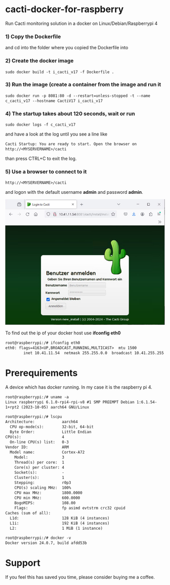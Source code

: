 # cacti-docker-for-raspberry
Run Cacti monitoring solution in a docker on Linux/Debian/Raspberrypi 4
### 1) Copy the Dockerfile 
and cd into the folder where you copied the Dockerfile into

### 2) Create the docker image
```
sudo docker build -t i_cacti_v17 -f Dockerfile .
```

### 3) Run the image (create a container from the image and run it
```
sudo docker run -p 8081:80 -d --restart=unless-stopped -t --name c_cacti_v17 --hostname CactiV17 i_cacti_v17
```

### 4) The startup takes about 120 seconds, wait or run
```
sudo docker logs -f c_cacti_v17
```
and have a look at the log until you see a line like
```
Cacti Startup: You are ready to start. Open the browser on http://<MYSERVERNAME>/cacti
```
than press CTRL+C to exit the log.

### 5) Use a browser to connect to it
```
http://<MYSERVERNAME>/cacti
```
and logon with the default username **admin** and password **admin**.

![Browser Startup](https://github.com/MartinGillmann/cacti-docker-for-raspberry/blob/361c60a1887bb2b7c44f76e456d4397a1c81cb08/Images/Cacti_startup.jpg)

To find out the ip of your docker host use **ifconfig eth0**
```
root@raspberrypi:/# ifconfig eth0
eth0: flags=4163<UP,BROADCAST,RUNNING,MULTICAST>  mtu 1500
        inet 10.41.11.54  netmask 255.255.0.0  broadcast 10.41.255.255
```

# Prerequirements
A device which has docker running. In my case it is the raspberry pi 4.
```
root@raspberrypi:/# uname -a
Linux raspberrypi 6.1.0-rpi4-rpi-v8 #1 SMP PREEMPT Debian 1:6.1.54-1+rpt2 (2023-10-05) aarch64 GNU/Linux
```
```
root@raspberrypi:/# lscpu
Architecture:            aarch64
  CPU op-mode(s):        32-bit, 64-bit
  Byte Order:            Little Endian
CPU(s):                  4
  On-line CPU(s) list:   0-3
Vendor ID:               ARM
  Model name:            Cortex-A72
    Model:               3
    Thread(s) per core:  1
    Core(s) per cluster: 4
    Socket(s):           -
    Cluster(s):          1
    Stepping:            r0p3
    CPU(s) scaling MHz:  100%
    CPU max MHz:         1800.0000
    CPU min MHz:         600.0000
    BogoMIPS:            108.00
    Flags:               fp asimd evtstrm crc32 cpuid
Caches (sum of all):
  L1d:                   128 KiB (4 instances)
  L1i:                   192 KiB (4 instances)
  L2:                    1 MiB (1 instance)
```
```
root@raspberrypi:/# docker -v
Docker version 24.0.7, build afdd53b
```

# Support
If you feel this has saved you time, please consider buying me a coffee.



